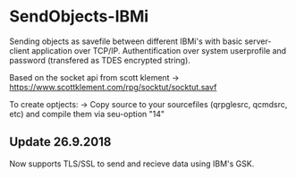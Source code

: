 # SendObjects-IBMi

Sending objects as savefile between different IBMi's with basic server-client application over TCP/IP.
Authentification over system userprofile and password (transfered as TDES encrypted string).


Based on the socket api from scott klement
 -> https://www.scottklement.com/rpg/socktut/socktut.savf

To create optjects:
 -> Copy source to your sourcefiles (qrpglesrc, qcmdsrc, etc) and compile them via seu-option "14"


## Update 26.9.2018
Now supports TLS/SSL to send and recieve data using IBM's GSK.
